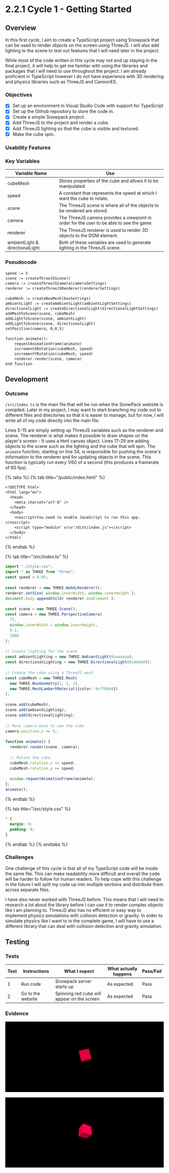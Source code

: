 # 2.2.1 Cycle 1 - Getting Started

## Overview

In this first cycle, I aim to create a TypeScript project using Snowpack that can be used to render objects on the screen using ThreeJS. I will also add lighting to the scene to test out features that I will need later in the project.

While most of the code written in this cycle may not end up staying in the final project, it will help to get me familiar with using the libraries and packages that I will need to use throughout the project. I am already proficient in TypeScript however I do not have experience with 3D rendering and physics libraries such as ThreeJS and CannonES.&#x20;

### Objectives

* [x] Set up an environment in Visual Studio Code with support for TypeScript
* [x] Set up the Gtihub repository to store the code in.
* [x] Create a simple Snowpack project.
* [x] Add ThreeJS to the project and render a cube.
* [x] Add ThreeJS lighting so that the cube is visible and textured.
* [x] Make the cube spin.

### Usability Features

### Key Variables

| Variable Name                   | Use                                                                                       |
| ------------------------------- | ----------------------------------------------------------------------------------------- |
| cubeMesh                        | Stores properties of the cube and allows it to be manipulated.                            |
| speed                           | A constant that represents the speed at which I want the cube to rotate.                  |
| scene                           | The ThreeJS scene is where all of the objects to be rendered are stored.                  |
| camera                          | The ThreeJS camera provides a viewpoint in order for the user to be able to see the game. |
| renderer                        | The ThreeJS renderer is used to render 3D objects to the DOM element.                     |
| ambientLight & directionalLight | Both of these variables are used to generate lighting in the ThreeJS scene.               |

### Pseudocode

```
speed := 5
scene := createThreeJSScene()
camera := createThreeJSCamera(cameraSettings)
renderer := createThreeJSRenderer(rendererSettings)

cubeMesh := createBoxMesh(boxSettings)
ambientLight := createAmbientLight(ambientLightSettings)
directionalLight := createDirectionalLight(directionalLightSettings)
addMeshToScene(scene, cubeMesh)
addLightToScene(scene, ambientLight)
addLightToScene(scene, directionalLight)
setPosition(camera, 0,0,5)

function animate():
    requestAnimationFrame(animate)
    incrementXRotation(cubeMesh, speed)
    incrementYRotation(cubeMesh, speed)
    renderer.render(scene, camera)
end function

```

## Development

### Outcome

`/src/index.ts` is the main file that will be run when the SnowPack website is compiled. Later in my project, I may want to start branching my code out to different files and directories so that it is easier to manage, but for now, I will write all of my code directly into the main file.

Lines 5-15 are simply setting up ThreeJS variables such as the renderer and scene. The renderer is what makes it possible to draw shapes on the player's screen - It uses a html canvas object. Lines 17-29 are adding objects to the scene such as the lighting and the cube that will spin. The `animate` function, starting on line 34, is responsible for pushing the scene's information to the renderer and for updating objects in the scene. This function is typically run every 1/60 of a second (this produces a framerate of 60 fps).

{% tabs %}
{% tab title="/public/index.html" %}
```markup
<!DOCTYPE html>
<html lang="en">
  <head>
    <meta charset="utf-8" />
  </head>
  <body>
    <noscript>You need to enable JavaScript to run this app.</noscript>
    <script type="module" src="/dist/index.js"></script>
  </body>
</html>
```
{% endtab %}

{% tab title="/src/index.ts" %}
```typescript
import "./style.css";
import * as THREE from "three";
const speed = 0.05;

const renderer = new THREE.WebGLRenderer();
renderer.setSize( window.innerWidth, window.innerHeight ); 
document.body.appendChild( renderer.domElement );

const scene = new THREE.Scene();
const camera = new THREE.PerspectiveCamera(
  75,
  window.innerWidth / window.innerHeight,
  0.1,
  1000
);

// Create lighting for the scene
const ambientLighting = new THREE.AmbientLight(0xaaaaaa);
const directionalLighting = new THREE.DirectionalLight(0xdddddd);

// Create the cube using a ThreeJS mesh
const cubeMesh = new THREE.Mesh(
  new THREE.BoxGeometry(1, 1, 1),
  new THREE.MeshLambertMaterial({color: 0xff0044})
);

scene.add(cubeMesh);
scene.add(ambientLighting);
scene.add(directionalLighting);

// Move camera back to see the cube
camera.position.z += 5;

function animate() {
  renderer.render(scene, camera);
  
  // Rotate the cube
  cubeMesh.rotation.x += speed;
  cubeMesh.rotation.y += speed;
  
  window.requestAnimationFrame(animate);
};
animate();
```
{% endtab %}

{% tab title="/src/style.css" %}
```css
* {
  margin: 0;
  padding: 0;
}
```
{% endtab %}
{% endtabs %}

### Challenges

One challenge of this cycle is that all of my TypeScript code will be inside the same file. This can make readability more difficult and overall the code will be harder to follow for human readers. To help cope with this challenge in the future I will split my code up into multiple sections and distribute them across separate files.

I have also never worked with ThreeJS before. This means that I will need to research a lot about the library before I can use it to render complex objects like I am planning to. ThreeJS also has no efficient or easy way to implement physics simulations with collision detection or gravity. In order to simulate physics like I want to in the complete game, I will have to use a different library that can deal with collision detection and gravity simulation.

## Testing

### Tests

| Test | Instructions      | What I expect                               | What actually happens | Pass/Fail |
| ---- | ----------------- | ------------------------------------------- | --------------------- | --------- |
| 1    | Run code          | Snowpack server starts up                   | As expected           | Pass      |
| 2    | Go to the website | Spinning red cube will appear on the screen | As expected           | Pass      |

### Evidence

![](<../.gitbook/assets/image (6) (1) (1).png>)

![Cube in motion](<../.gitbook/assets/image (7).png>)
